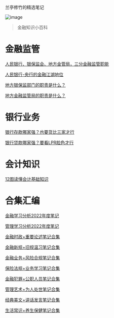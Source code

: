 兰亭修竹的精选笔记

![image](wenzhang.jpg")

> 金融知识小百科

# 金融监管

<a href="https://mp.weixin.qq.com/s/uxjlEzzTYr4da59Z2dd6MQ" rel="external nofollow" target="_blank"  title="baidu">人民银行、银保监会、地方金管局，三分金融监管职能</a>

<a href="https://mp.weixin.qq.com/s/KpHpyutnxTq3neWwPaFjbg" rel="external nofollow" target="_blank"  title="baidu">人民银行-央行的金融江湖地位</a>

<a href="https://mp.weixin.qq.com/s/aygkU9hd2EPlSGM16F5hpQ" rel="external nofollow" target="_blank"  title="baidu">地方银保监部门的职责是什么？</a>

<a href="https://mp.weixin.qq.com/s/Y-wuuTB2Jt2OcpVclZVksw" rel="external nofollow" target="_blank"  title="baidu">地方金融监管局的职责是什么？</a>

<a href="https://github.com/Yellowissea/blog/edit/main/兰亭修竹.jpg" rel="external nofollow" target="_blank"  title="baidu">
</a>

# 银行业务

<a href="https://mp.weixin.qq.com/s/Qv9HVivKMx5hHtPIobfypw" rel="external nofollow" target="_blank"  title="baidu">银行存款哪家强？也要货比三家才行</a>

<a href="https://mp.weixin.qq.com/s/SHrMg1BmTTs5Z5Xu4GC9Ig" rel="external nofollow" target="_blank"  title="baidu">银行贷款哪家强？要看LPR脸色才行</a>

# 会计知识

<a href="https://mp.weixin.qq.com/s/OWmEhExtgb1DxtxUee0RkQ" rel="external nofollow" target="_blank"  title="baidu">12图读懂会计基础知识</a>

                                                                                                                                
                                                                                                                            
# 合集汇编

<a href="https://mp.weixin.qq.com/s/N5uUevJnwqkSZfXGHVC3Fw" rel="external nofollow" target="_blank"  title="baidu">金融学习分析2022年度笔记</a>
   
<a href="https://mp.weixin.qq.com/s/QpSg2MzyjoYsplre-qELHg" rel="external nofollow" target="_blank"  title="baidu">管理学习分析2022年度笔记</a>
   
<a href="https://mp.weixin.qq.com/s/loMs5P-5IbhPXpnWmw9r9g" rel="external nofollow" target="_blank"  title="baidu">金融时政+重要论述笔记合集</a>

<a href="https://mp.weixin.qq.com/s/cPj35NXK64-rELEifhGgFA" rel="external nofollow" target="_blank"  title="baidu">金融新规+旧规温习笔记合集</a>


<a href="https://mp.weixin.qq.com/s/Em-oPlWpgmblK2WDmgrgKg" rel="external nofollow" target="_blank"  title="baidu">金融业务+风险合规笔记合集</a>

<a href="https://mp.weixin.qq.com/s/rIJuQfaun0xGFSd72npG7A" rel="external nofollow" target="_blank"  title="baidu">保险法规+业务学习笔记合集</a>

<a href="https://mp.weixin.qq.com/s/9vmHj55tNeKR45ntVmXd6Q" rel="external nofollow" target="_blank"  title="baidu">金融犯罪+公职人员笔记合集</a>

<a href="https://mp.weixin.qq.com/s/xDXKTccB8TKjrVKUDID4EA" rel="external nofollow" target="_blank"  title="baidu">管理艺术+为人处世笔记合集</a>

<a href="https://mp.weixin.qq.com/s/gKvm65HfaPHbsTVrIZAZuA" rel="external nofollow" target="_blank"  title="baidu">经典美文+讲话发言笔记合集</a>         

<a href="https://mp.weixin.qq.com/s/LO07FRB2XziYbiiGtLaE6A" rel="external nofollow" target="_blank"  title="baidu">生活常识+养生保健笔记合集</a>                   
